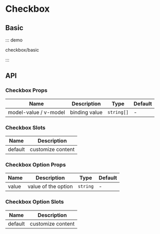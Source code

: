 # Checkbox

## Basic

::: demo

checkbox/basic

:::

## API

### Checkbox Props

| Name                  | Description   | Type       | Default |
| --------------------- | ------------- | ---------- | ------- |
| model-value / v-model | binding value | `string[]` | -       |

### Checkbox Slots

| Name    | Description       |
| ------- | ----------------- |
| default | customize content |

### Checkbox Option Props

| Name  | Description         | Type     | Default |
| ----- | ------------------- | -------- | ------- |
| value | value of the option | `string` | -       |

### Checkbox Option Slots

| Name    | Description       |
| ------- | ----------------- |
| default | customize content |
